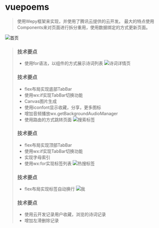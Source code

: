 # vuepoems

> 使用Wepy框架来实现，并使用了腾讯云提供的云开发。
> 最大的特点使用Components来对页面进行拆分重用，使用数据绑定的方式更新页面。

![首页](snaphots/wxx_IMG_0793.PNG)

> ### 技术要点
>
> * 使用for语法，以组件的方式展示诗词列表
![诗词详情页](snaphots/wxx_IMG_0794.PNG)
> ### 技术要点
>
> * flex布局实现底部TabBar
> * 使用wx:if实现TabBar切换功能
> * Canvas图片生成
> * 使用iconfont显示收藏，分享，更多图标
> * 增加音频播放wx.getBackgroundAudioManager
> * 使用路由的方式跳转页面
![搜索标签](snaphots/wxx_IMG_0795.PNG)
> ### 技术要点
>
> * flex布局实现顶部TabBar
> * 使用wx:if实现TabBar切换功能
> * 实现字母索引
> * 使用wx:for实现标签列表
![热搜标签](snaphots/wxx_IMG_0803.PNG)
> ### 技术要点
>
> * flex布局实现标签自动换行
![我](snaphots/wxx_IMG_0801.PNG)
> ### 技术要点
>
> * 使用云开发记录用户收藏，浏览的诗词记录
> * 增加左滑删除记录


